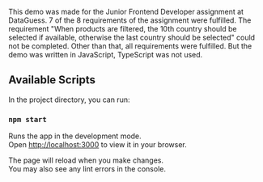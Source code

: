 This demo was made for the Junior Frontend Developer assignment at DataGuess. 7 of the 8 requirements of the assignment were fulfilled. The requirement "When products are filtered, the 10th country should be selected if available, otherwise the last country should be selected" could not be completed. Other than that, all requirements were fulfilled. But the demo was written in JavaScript, TypeScript was not used.

## Available Scripts

In the project directory, you can run:

### `npm start`

Runs the app in the development mode.\
Open [http://localhost:3000](http://localhost:3000) to view it in your browser.

The page will reload when you make changes.\
You may also see any lint errors in the console.
